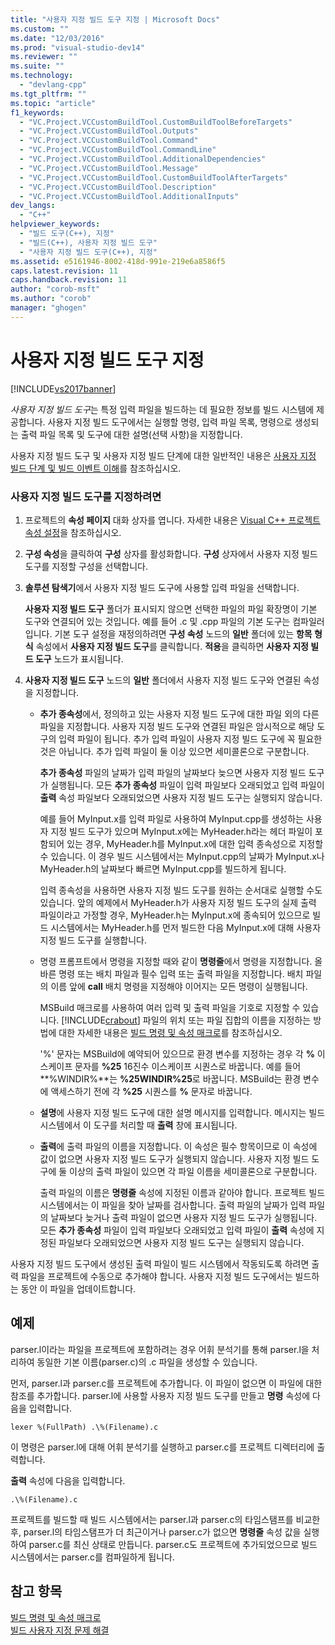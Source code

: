 ```yaml
---
title: "사용자 지정 빌드 도구 지정 | Microsoft Docs"
ms.custom: ""
ms.date: "12/03/2016"
ms.prod: "visual-studio-dev14"
ms.reviewer: ""
ms.suite: ""
ms.technology: 
  - "devlang-cpp"
ms.tgt_pltfrm: ""
ms.topic: "article"
f1_keywords: 
  - "VC.Project.VCCustomBuildTool.CustomBuildToolBeforeTargets"
  - "VC.Project.VCCustomBuildTool.Outputs"
  - "VC.Project.VCCustomBuildTool.Command"
  - "VC.Project.VCCustomBuildTool.CommandLine"
  - "VC.Project.VCCustomBuildTool.AdditionalDependencies"
  - "VC.Project.VCCustomBuildTool.Message"
  - "VC.Project.VCCustomBuildTool.CustomBuildToolAfterTargets"
  - "VC.Project.VCCustomBuildTool.Description"
  - "VC.Project.VCCustomBuildTool.AdditionalInputs"
dev_langs: 
  - "C++"
helpviewer_keywords: 
  - "빌드 도구(C++), 지정"
  - "빌드(C++), 사용자 지정 빌드 도구"
  - "사용자 지정 빌드 도구(C++), 지정"
ms.assetid: e5161946-8002-418d-991e-219e6a8586f5
caps.latest.revision: 11
caps.handback.revision: 11
author: "corob-msft"
ms.author: "corob"
manager: "ghogen"
---
```

# 사용자 지정 빌드 도구 지정
[!INCLUDE[vs2017banner](../assembler/inline/includes/vs2017banner.md)]

*사용자 지정 빌드 도구*는 특정 입력 파일을 빌드하는 데 필요한 정보를 빌드 시스템에 제공합니다.  사용자 지정 빌드 도구에서는 실행할 명령, 입력 파일 목록, 명령으로 생성되는 출력 파일 목록 및 도구에 대한 설명\(선택 사항\)을 지정합니다.  
  
 사용자 지정 빌드 도구 및 사용자 지정 빌드 단계에 대한 일반적인 내용은 [사용자 지정 빌드 단계 및 빌드 이벤트 이해](../ide/understanding-custom-build-steps-and-build-events.md)를 참조하십시오.  
  
### 사용자 지정 빌드 도구를 지정하려면  
  
1.  프로젝트의 **속성 페이지** 대화 상자를 엽니다.  자세한 내용은 [Visual C\+\+ 프로젝트 속성 설정](../ide/working-with-project-properties.md)을 참조하십시오.  
  
2.  **구성 속성**을 클릭하여 **구성** 상자를 활성화합니다.  **구성** 상자에서 사용자 지정 빌드 도구를 지정할 구성을 선택합니다.  
  
3.  **솔루션 탐색기**에서 사용자 지정 빌드 도구에 사용할 입력 파일을 선택합니다.  
  
     **사용자 지정 빌드 도구** 폴더가 표시되지 않으면 선택한 파일의 파일 확장명이 기본 도구와 연결되어 있는 것입니다.  예를 들어 .c 및 .cpp 파일의 기본 도구는 컴파일러입니다.  기본 도구 설정을 재정의하려면 **구성 속성** 노드의 **일반** 폴더에 있는 **항목 형식** 속성에서 **사용자 지정 빌드 도구**를 클릭합니다.  **적용**을 클릭하면 **사용자 지정 빌드 도구** 노드가 표시됩니다.  
  
4.  **사용자 지정 빌드 도구** 노드의 **일반** 폴더에서 사용자 지정 빌드 도구와 연결된 속성을 지정합니다.  
  
    -   **추가 종속성**에서, 정의하고 있는 사용자 지정 빌드 도구에 대한 파일 외의 다른 파일을 지정합니다. 사용자 지정 빌드 도구와 연결된 파일은 암시적으로 해당 도구의 입력 파일이 됩니다.  추가 입력 파일이 사용자 지정 빌드 도구에 꼭 필요한 것은 아닙니다.  추가 입력 파일이 둘 이상 있으면 세미콜론으로 구분합니다.  
  
         **추가 종속성** 파일의 날짜가 입력 파일의 날짜보다 늦으면 사용자 지정 빌드 도구가 실행됩니다.  모든 **추가 종속성** 파일이 입력 파일보다 오래되었고 입력 파일이 **출력** 속성 파일보다 오래되었으면 사용자 지정 빌드 도구는 실행되지 않습니다.  
  
         예를 들어 MyInput.x를 입력 파일로 사용하여 MyInput.cpp를 생성하는 사용자 지정 빌드 도구가 있으며 MyInput.x에는 MyHeader.h라는 헤더 파일이 포함되어 있는 경우,  MyHeader.h를 MyInput.x에 대한 입력 종속성으로 지정할 수 있습니다. 이 경우 빌드 시스템에서는 MyInput.cpp의 날짜가 MyInput.x나 MyHeader.h의 날짜보다 빠르면 MyInput.cpp를 빌드하게 됩니다.  
  
         입력 종속성을 사용하면 사용자 지정 빌드 도구를 원하는 순서대로 실행할 수도 있습니다.  앞의 예제에서 MyHeader.h가 사용자 지정 빌드 도구의 실제 출력 파일이라고 가정할 경우,  MyHeader.h는 MyInput.x에 종속되어 있으므로 빌드 시스템에서는 MyHeader.h를 먼저 빌드한 다음 MyInput.x에 대해 사용자 지정 빌드 도구를 실행합니다.  
  
    -   명령 프롬프트에서 명령을 지정할 때와 같이 **명령줄**에서 명령을 지정합니다.  올바른 명령 또는 배치 파일과 필수 입력 또는 출력 파일을 지정합니다.  배치 파일의 이름 앞에 **call** 배치 명령을 지정해야 이어지는 모든 명령이 실행됩니다.  
  
         MSBuild 매크로를 사용하여 여러 입력 및 출력 파일을 기호로 지정할 수 있습니다.  [!INCLUDE[crabout](../build/reference/includes/crabout_md.md)] 파일의 위치 또는 파일 집합의 이름을 지정하는 방법에 대한 자세한 내용은 [빌드 명령 및 속성 매크로](../ide/common-macros-for-build-commands-and-properties.md)를 참조하십시오.  
  
         '%' 문자는 MSBuild에 예약되어 있으므로 환경 변수를 지정하는 경우 각 **%** 이스케이프 문자를 **%25** 16진수 이스케이프 시퀀스로 바꿉니다.  예를 들어 **%WINDIR%**는 **%25WINDIR%25**로 바꿉니다.  MSBuild는 환경 변수에 액세스하기 전에 각 **%25** 시퀀스를 **%** 문자로 바꿉니다.  
  
    -   **설명**에 사용자 지정 빌드 도구에 대한 설명 메시지를 입력합니다.  메시지는 빌드 시스템에서 이 도구를 처리할 때 **출력** 창에 표시됩니다.  
  
    -   **출력**에 출력 파일의 이름을 지정합니다.  이 속성은 필수 항목이므로 이 속성에 값이 없으면 사용자 지정 빌드 도구가 실행되지 않습니다.  사용자 지정 빌드 도구에 둘 이상의 출력 파일이 있으면 각 파일 이름을 세미콜론으로 구분합니다.  
  
         출력 파일의 이름은 **명령줄** 속성에 지정된 이름과 같아야 합니다.  프로젝트 빌드 시스템에서는 이 파일을 찾아 날짜를 검사합니다.  출력 파일의 날짜가 입력 파일의 날짜보다 늦거나 출력 파일이 없으면 사용자 지정 빌드 도구가 실행됩니다.  모든 **추가 종속성** 파일이 입력 파일보다 오래되었고 입력 파일이 **출력** 속성에 지정된 파일보다 오래되었으면 사용자 지정 빌드 도구는 실행되지 않습니다.  
  
 사용자 지정 빌드 도구에서 생성된 출력 파일이 빌드 시스템에서 작동되도록 하려면 출력 파일을 프로젝트에 수동으로 추가해야 합니다.  사용자 지정 빌드 도구에서는 빌드하는 동안 이 파일을 업데이트합니다.  
  
## 예제  
 parser.l이라는 파일을 프로젝트에 포함하려는 경우  어휘 분석기를 통해 parser.l을 처리하여 동일한 기본 이름\(parser.c\)의 .c 파일을 생성할 수 있습니다.  
  
 먼저, parser.l과 parser.c를 프로젝트에 추가합니다.  이 파일이 없으면 이 파일에 대한 참조를 추가합니다.  parser.l에 사용할 사용자 지정 빌드 도구를 만들고 **명령** 속성에 다음을 입력합니다.  
  
```  
lexer %(FullPath) .\%(Filename).c  
```  
  
 이 명령은 parser.l에 대해 어휘 분석기를 실행하고 parser.c를 프로젝트 디렉터리에 출력합니다.  
  
 **출력** 속성에 다음을 입력합니다.  
  
```  
.\%(Filename).c  
```  
  
 프로젝트를 빌드할 때 빌드 시스템에서는 parser.l과 parser.c의 타임스탬프를 비교한 후,  parser.l의 타임스탬프가 더 최근이거나 parser.c가 없으면 **명령줄** 속성 값을 실행하여 parser.c를 최신 상태로 만듭니다.  parser.c도 프로젝트에 추가되었으므로 빌드 시스템에서는 parser.c를 컴파일하게 됩니다.  
  
## 참고 항목  
 [빌드 명령 및 속성 매크로](../ide/common-macros-for-build-commands-and-properties.md)   
 [빌드 사용자 지정 문제 해결](../ide/troubleshooting-build-customizations.md)